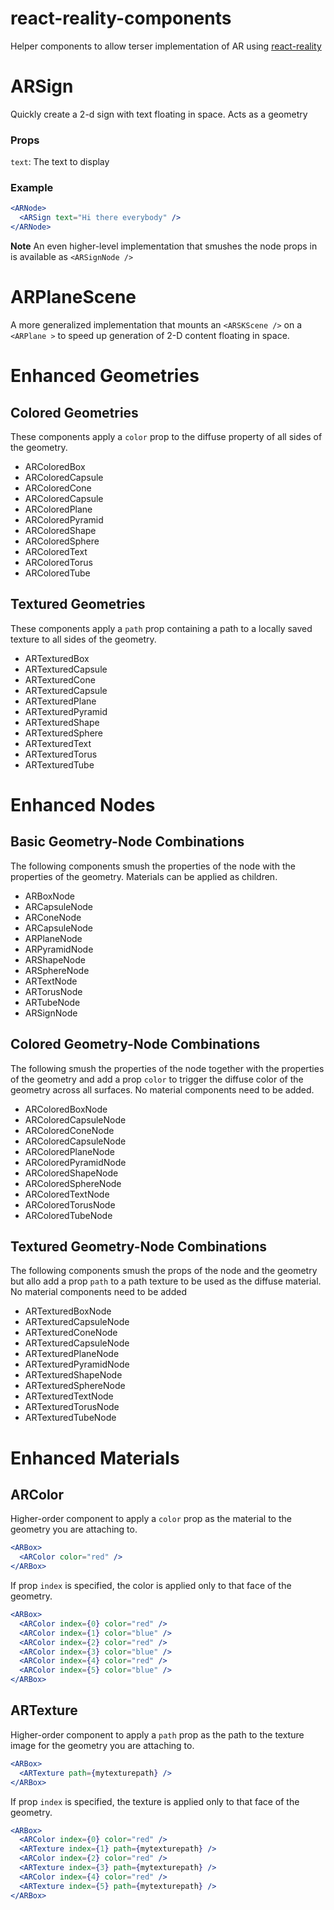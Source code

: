 # react-reality-components

Helper components to allow terser implementation of AR using [react-reality](https://github.com/rhdeck/react-reality)

# ARSign

Quickly create a 2-d sign with text floating in space. Acts as a geometry

### Props

`text`: The text to display

### Example

```jsx
<ARNode>
  <ARSign text="Hi there everybody" />
</ARNode>
```

**Note** An even higher-level implementation that smushes the node props in is available as `<ARSignNode />`

# ARPlaneScene

A more generalized implementation that mounts an `<ARSKScene />` on a `<ARPlane >` to speed up generation of 2-D content floating in space.

# Enhanced Geometries

## Colored Geometries

These components apply a `color` prop to the diffuse property of all sides of the geometry.

- ARColoredBox
- ARColoredCapsule
- ARColoredCone
- ARColoredCapsule
- ARColoredPlane
- ARColoredPyramid
- ARColoredShape
- ARColoredSphere
- ARColoredText
- ARColoredTorus
- ARColoredTube

## Textured Geometries

These components apply a `path` prop containing a path to a locally saved texture to all sides of the geometry.

- ARTexturedBox
- ARTexturedCapsule
- ARTexturedCone
- ARTexturedCapsule
- ARTexturedPlane
- ARTexturedPyramid
- ARTexturedShape
- ARTexturedSphere
- ARTexturedText
- ARTexturedTorus
- ARTexturedTube

# Enhanced Nodes

## Basic Geometry-Node Combinations

The following components smush the properties of the node with the properties of the geometry. Materials can be applied as children.

- ARBoxNode
- ARCapsuleNode
- ARConeNode
- ARCapsuleNode
- ARPlaneNode
- ARPyramidNode
- ARShapeNode
- ARSphereNode
- ARTextNode
- ARTorusNode
- ARTubeNode
- ARSignNode

## Colored Geometry-Node Combinations

The following smush the properties of the node together with the properties of the geometry and add a prop `color` to trigger the diffuse color of the geometry across all surfaces. No material components need to be added.

- ARColoredBoxNode
- ARColoredCapsuleNode
- ARColoredConeNode
- ARColoredCapsuleNode
- ARColoredPlaneNode
- ARColoredPyramidNode
- ARColoredShapeNode
- ARColoredSphereNode
- ARColoredTextNode
- ARColoredTorusNode
- ARColoredTubeNode

## Textured Geometry-Node Combinations

The following components smush the props of the node and the geometry but allo add a prop `path` to a path texture to be used as the diffuse material. No material components need to be added

- ARTexturedBoxNode
- ARTexturedCapsuleNode
- ARTexturedConeNode
- ARTexturedCapsuleNode
- ARTexturedPlaneNode
- ARTexturedPyramidNode
- ARTexturedShapeNode
- ARTexturedSphereNode
- ARTexturedTextNode
- ARTexturedTorusNode
- ARTexturedTubeNode

# Enhanced Materials

## ARColor

Higher-order component to apply a `color` prop as the material to the geometry you are attaching to.

```jsx
<ARBox>
  <ARColor color="red" />
</ARBox>
```

If prop `index` is specified, the color is applied only to that face of the geometry.

```jsx
<ARBox>
  <ARColor index={0} color="red" />
  <ARColor index={1} color="blue" />
  <ARColor index={2} color="red" />
  <ARColor index={3} color="blue" />
  <ARColor index={4} color="red" />
  <ARColor index={5} color="blue" />
</ARBox>
```

## ARTexture

Higher-order component to apply a `path` prop as the path to the texture image for the geometry you are attaching to.

```jsx
<ARBox>
  <ARTexture path={mytexturepath} />
</ARBox>
```

If prop `index` is specified, the texture is applied only to that face of the geometry.

```jsx
<ARBox>
  <ARColor index={0} color="red" />
  <ARTexture index={1} path={mytexturepath} />
  <ARColor index={2} color="red" />
  <ARTexture index={3} path={mytexturepath} />
  <ARColor index={4} color="red" />
  <ARTexture index={5} path={mytexturepath} />
</ARBox>
```
